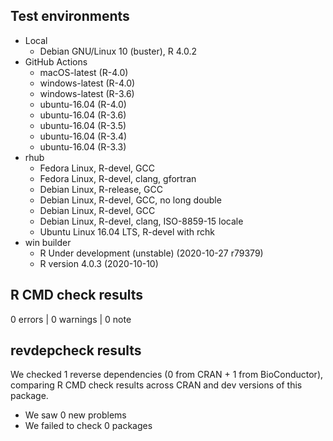 

## Test environments

* Local
  * Debian GNU/Linux 10 (buster), R 4.0.2
* GitHub Actions
  * macOS-latest (R-4.0)
  * windows-latest (R-4.0)
  * windows-latest (R-3.6)
  * ubuntu-16.04 (R-4.0)
  * ubuntu-16.04 (R-3.6)
  * ubuntu-16.04 (R-3.5)
  * ubuntu-16.04 (R-3.4)
  * ubuntu-16.04 (R-3.3)
* rhub
  * Fedora Linux, R-devel, GCC
  * Fedora Linux, R-devel, clang, gfortran
  * Debian Linux, R-release, GCC
  * Debian Linux, R-devel, GCC, no long double
  * Debian Linux, R-devel, GCC
  * Debian Linux, R-devel, clang, ISO-8859-15 locale
  * Ubuntu Linux 16.04 LTS, R-devel with rchk
* win builder
  * R Under development (unstable) (2020-10-27 r79379)
  * R version 4.0.3 (2020-10-10)

## R CMD check results

0 errors | 0 warnings | 0 note

## revdepcheck results

We checked 1 reverse dependencies (0 from CRAN + 1 from BioConductor), comparing R CMD check results across CRAN and dev versions of this package.

 * We saw 0 new problems
 * We failed to check 0 packages
